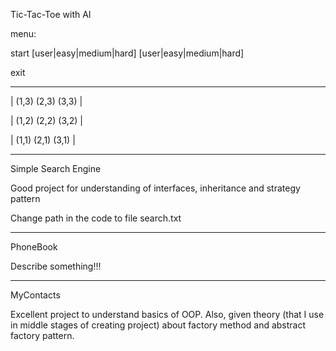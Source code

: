 Tic-Tac-Toe with AI

menu:

start [user|easy|medium|hard] [user|easy|medium|hard]

exit

---------------------

| (1,3) (2,3) (3,3) |

| (1,2) (2,2) (3,2) |

| (1,1) (2,1) (3,1) |

---------------------



Simple Search Engine

Good project for understanding of interfaces, inheritance and strategy pattern

Change path in the code to file search.txt


---------------------

PhoneBook

Describe something!!!



---------------------

MyContacts

Excellent project to understand basics of OOP. Also, given theory (that I use in middle stages of creating project) about factory method and abstract factory pattern.



